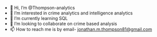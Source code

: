 - 👋 Hi, I’m @Thompson-analytics
- 👀 I’m interested in crime analytics and intelligence analytics
- 🌱 I’m currently learning SQL
- 💞️ I’m looking to collaborate on crime based analysis
- 📫 How to reach me is by email- jonathan.m.thompson81@gmail.com 

<!---
Thompson-analytics/Thompson-analytics is a ✨ special ✨ repository because its `README.md` (this file) appears on your GitHub profile.
You can click the Preview link to take a look at your changes.
--->
